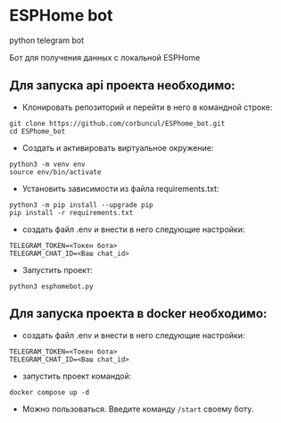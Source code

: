# ESPHome bot
python telegram bot

Бот для получения данных с локальной ESPHome
## Для запуска api проекта необходимо:
- Клонировать репозиторий и перейти в него в командной строке:
```
git clone https://github.com/corbuncul/ESPhome_bot.git
cd ESPhome_bot
```
- Cоздать и активировать виртуальное окружение:
```
python3 -m venv env
source env/bin/activate
```
- Установить зависимости из файла requirements.txt:
```
python3 -m pip install --upgrade pip
pip install -r requirements.txt
```
- создать файл .env и внести в него следующие настройки:
```
TELEGRAM_TOKEN=<Токен бота>
TELEGRAM_CHAT_ID=<Ваш chat_id>
```
- Запустить проект:
```
python3 esphomebot.py
```

## Для запуска проекта в docker необходимо:
- создать файл .env и внести в него следующие настройки:
```
TELEGRAM_TOKEN=<Токен бота>
TELEGRAM_CHAT_ID=<Ваш chat_id>
```
- запустить проект командой:
```
docker compose up -d
```
- Можно пользоваться. Введите команду ```/start``` своему боту.
